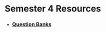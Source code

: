 # Semester 4 Resources

<!-- - ### [Assignments](./sem-4/assignments) -->

<!-- - ### [Practicals](./sem-4/practicals) -->

- ### [Question Banks](./sem-4/question-banks)

<!-- - ### [Syllabus](./sem-4/syllabus) -->
